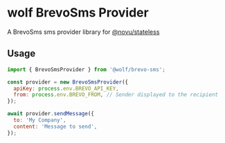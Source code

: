 # wolf BrevoSms Provider

A BrevoSms sms provider library for [@novu/stateless](https://github.com/tecklens/tk-wolf/)

## Usage

```javascript
import { BrevoSmsProvider } from '@wolf/brevo-sms';

const provider = new BrevoSmsProvider({
  apiKey: process.env.BREVO_API_KEY,
  from: process.env.BREVO_FROM, // Sender displayed to the recipient
});

await provider.sendMessage({
  to: 'My Company',
  content: 'Message to send',
});
```
